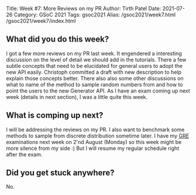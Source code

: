 Title: Week #7: More Reviews on my PR
Author: Tirth Patel
Date: 2021-07-26
Category: GSoC 2021
Tags: gsoc2021
Alias: /gsoc2021/week7.html /gsoc2021/week7/index.html

<h2>What did you do this week?</h2>

I got a few more reviews on my PR last week. It engendered a interesting discussion on the level of detail we should add in the tutorials. There a few subtle concepts that need to be elucidated for general users to adopt the new API easily. Christoph committed a draft with new description to help explain those concepts better. There also also some other discussions on what to name of the method to sample random numbers from and how to point the users to the new Generator API. As I have an exam coming up next week (details in next section), I was a little quite this week. 

<h2>What is comping up next?</h2>

I will be addressing the reviews on my PR. I also want to benchmark some methods to sample from discrete distribution sometime later. I have my <a href="https://www.ets.org/gre">GRE</a> examinations next week on 2'nd August (Monday) so this week might be more silence from my side :) But I will resume my regular schedule right after the exam.

<h2>Did you get stuck anywhere?</h2>

No.
